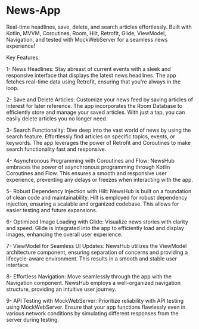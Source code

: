 # News-App
Real-time headlines, save, delete, and search articles effortlessly. Built with Kotlin, MVVM, Coroutines, Room, Hilt, Retrofit, Glide, ViewModel, Navigation, and tested with MockWebServer for a seamless news experience!

Key Features:

1- News Headlines: Stay abreast of current events with a sleek and responsive interface that displays the latest news headlines. The app fetches real-time data using Retrofit, ensuring that you're always in the loop.

2- Save and Delete Articles: Customize your news feed by saving articles of interest for later reference. The app incorporates the Room Database to efficiently store and manage your saved articles. With just a tap, you can easily delete articles you no longer need.

3- Search Functionality: Dive deep into the vast world of news by using the search feature. Effortlessly find articles on specific topics, events, or keywords. The app leverages the power of Retrofit and Coroutines to make search functionality fast and responsive.

4- Asynchronous Programming with Coroutines and Flow: NewsHub embraces the power of asynchronous programming through Kotlin Coroutines and Flow. This ensures a smooth and responsive user experience, preventing any delays or freezes when interacting with the app.

5- Robust Dependency Injection with Hilt: NewsHub is built on a foundation of clean code and maintainability. Hilt is employed for robust dependency injection, ensuring a scalable and organized codebase. This allows for easier testing and future expansions.

6- Optimized Image Loading with Glide: Visualize news stories with clarity and speed. Glide is integrated into the app to efficiently load and display images, enhancing the overall user experience.

7- ViewModel for Seamless UI Updates: NewsHub utilizes the ViewModel architecture component, ensuring separation of concerns and providing a lifecycle-aware environment. This results in a smooth and stable user interface.

8- Effortless Navigation: Move seamlessly through the app with the Navigation component. NewsHub employs a well-organized navigation structure, providing an intuitive user journey.

9- API Testing with MockWebServer: Prioritize reliability with API testing using MockWebServer. Ensure that your app functions flawlessly even in various network conditions by simulating different responses from the server during testing.
